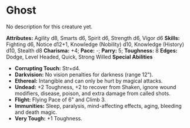 # Ghost

No description for this creature yet.

**Attributes:** Agility d8, Smarts d6, Spirit d6, Strength d6, Vigor d6
**Skills:** Fighting d6, Notice d12+1, Knowledge (Nobility) d10,
Knowledge (History) d10, Stealth d8
**Charisma:** +4; **Pace:** -; **Parry:** 5; **Toughness:** 8
**Edges:** Dodge, Level Headed, Quick, Strong Willed
**Special Abilities**

- **Corrupting Touch:** Str+d4.
- **Darkvision:** No vision penalties for darkness (range 12").
- **Ethereal:** Intangible and can only be hurt by magical attacks.
- **Undead:** +2 Toughness, +2 to recover from Shaken, ignore wound
modifiers, disease, poison, and extra damage from called shots.
- **Flight:** Flying Pace of 6" and Climb 3.
- **Immunities:** Sleep, paralysis, mind-affecting effects, aging,
bleeding and death magic.
- **Very Tough:** +1 Toughness.
